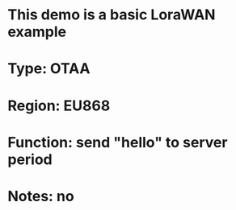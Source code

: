# This demo is a basic LoraWAN example
# Type: OTAA
# Region: EU868
# Function: send "hello" to server period
# Notes: no


